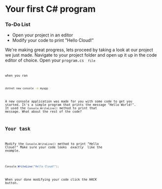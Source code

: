 # Your first C# program

<div class="aside">
<h3>To-Do List</h3>
<ul>
  <li>Open your project in an editor</li>
  <li> Modify your code to print "Hello Cloud!" </li>
</ul>
</div>

We're making great progress, lets proceed by taking a look at our project we just made.
Navigate to your project folder and open up it up in the code editor of choice.
Open your <code>program.cs <code> file

when you ran
```cmd
dotnet new console -n myapp
```

A new console application was made for you with some code to get you started. It's a simple program that prints the message "Hello World!". 
It used the  <code>Console.WriteLine()</code> method to print that message. What about the rest of the code?

## Your task

Modify the <code>Console.WriteLine()</code> method to print "Hello Cloud!"
Make sure your code looks <em> exactly </em> like the example.
```cs

Console.WriteLine("Hello Cloud!");
```

When your done modifying your code click the _HACK_ button.
